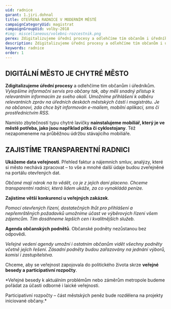 ```yaml
---
uid: radnice
garant: 1.jiri.dohnal
title: OTEVŘENÁ RADNICE V MODERNÍM MĚSTĚ
campaignCategoryUid: magistrat
campaignGroupUid: volby-2018
#img: miscellaneous/volebni-rozcestnik.png
perex: Zdigitalizujeme úřední procesy a odlehčíme tím občanům i úředníkům. 
description: Zdigitalizujeme úřední procesy a odlehčíme tím občanům i úředníkům. 
keywords: radnice
order: 1
---
```


## DIGITÁLNÍ MĚSTO JE CHYTRÉ MĚSTO

**Zdigitalizujeme úřední procesy** a odlehčíme tím občanům i úředníkům.
*Vylepšíme informační servis pro občany tak, aby měli snadný přístup k relevantním informacím ze svého okolí. Umožníme přihlášení k odběru relevantních zpráv na úředních deskách městských částí i magistrátu. Je na občanovi, zda chce být informován e-mailem, mobilní aplikací, sms či prostřednictvím RSS.*

Namísto zbytečností typu chytré lavičky **nainstalujeme mobiliář, který je ve městě potřeba, jako jsou například pítka či cyklostojany**. Též nezapomeneme na průběžnou údržbu stávajícího mobiliáře.
 
## ZAJISTÍME TRANSPARENTNÍ RADNICI

**Ukážeme data veřejnosti**. Přehled faktur a nájemních smluv, analýzy, které si město nechává zpracovat – to vše a mnohé další údaje budou zveřejněné na portálu otevřených dat.

*Občané mají nárok na to vědět, co je z jejich daní placeno. Chceme transparentní radnici, která lidem ukáže, za co vynakládá peníze.*

**Zajistíme větší konkurenci u veřejných zakázek**.

*Pomocí otevřených řízení, dostatečných lhůt pro přihlášení a nepřemrštěných požadavků umožníme účast ve výběrových řízení všem zájemcům. Tím dosáhneme lepších cen i kvalitnějších služeb.*

**Agenda občanských podnětů**. Občanské podněty nezůstanou bez odpovědi.

*Veřejné vedení agendy umožní i ostatním občanům vidět všechny podněty včetně jejich řešení. Zásadní podněty budou zařazovány na jednání výborů, komisí i zastupitelstva.*

Chceme, aby se veřejnost zapojovala do politického života skrze **veřejné besedy a participativní rozpočty**.

*Veřejné besedy k aktuálním problémům nebo záměrům metropole budeme pořádat za účasti odborné i laické veřejnosti.

Participativní rozpočty – část městských peněz bude rozdělena na projekty iniciované občany.*


